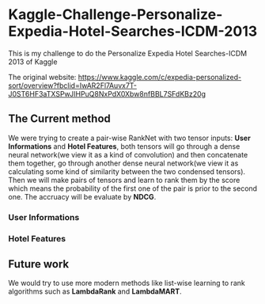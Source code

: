 # Kaggle-Challenge-Personalize-Expedia-Hotel-Searches-ICDM-2013
This is my challenge to do the Personalize Expedia Hotel Searches-ICDM 2013 of Kaggle 

The original website: https://www.kaggle.com/c/expedia-personalized-sort/overview?fbclid=IwAR2Fl7Auvx7T-J0ST6HF3aTXSPwJIHPuQ8NxPdX0Xbw8nfBBL7SFdKBz20g

## The Current method 
We were trying to create a pair-wise RankNet with two tensor inputs: **User Informations** and **Hotel Features**, both tensors will go through a dense neural network(we view it as a kind of convolution) and then concatenate them together, go through another dense neural network(we view it as calculating some kind of similarity between the two condensed tensors). Then we will make pairs of tensors and learn to rank them by the score which means the probability of the first one of the pair is prior to the second one. The accruacy will be evaluate by **NDCG**. 

### User Informations
### Hotel Features

## Future work
We would try to use more modern methods like list-wise learning to rank algorithms such as **LambdaRank** and **LambdaMART**.
